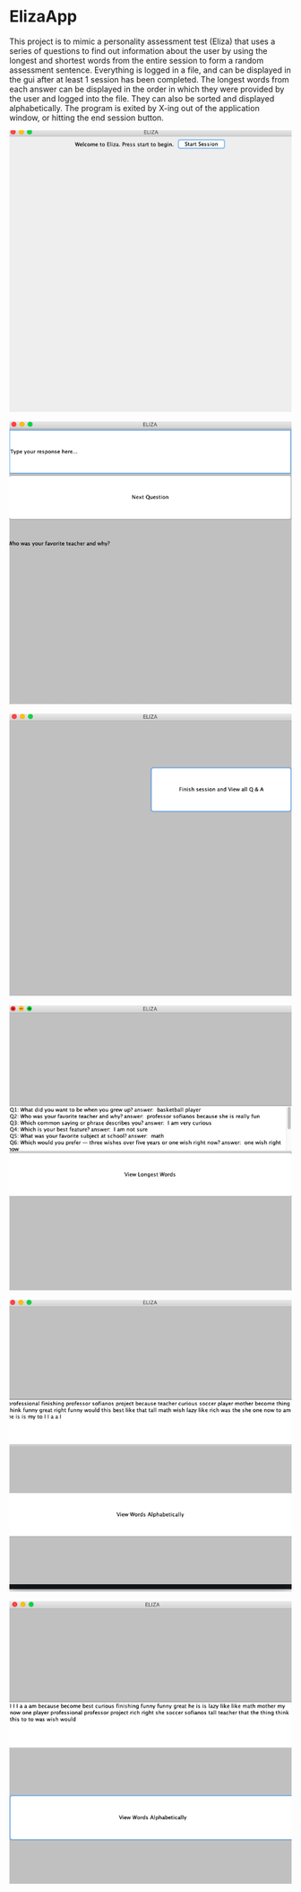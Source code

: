 # ElizaApp

This project is to mimic a personality assessment test (Eliza) that uses a series of questions to find out information about the user by using the longest and shortest words from the entire session to form a random assessment sentence. Everything is logged in a file, and can be displayed in the gui after at least 1 session has been completed.
The longest words from each answer can be displayed in the order in which they were provided by the user and logged into the file. They can also be sorted and displayed alphabetically.
The program is exited by X-ing out of the application window, or hitting the end session button.


![image](https://github.com/sabrisonmez54/ElizaApp/blob/master/screenShots/first.png)

![image](https://github.com/sabrisonmez54/ElizaApp/blob/master/screenShots/second.png)

![image](https://github.com/sabrisonmez54/ElizaApp/blob/master/screenShots/third.png)

![image](https://github.com/sabrisonmez54/ElizaApp/blob/master/screenShots/third.2.png)

![image](https://github.com/sabrisonmez54/ElizaApp/blob/master/screenShots/fourth.png)

![image](https://github.com/sabrisonmez54/ElizaApp/blob/master/screenShots/fifth.png)
